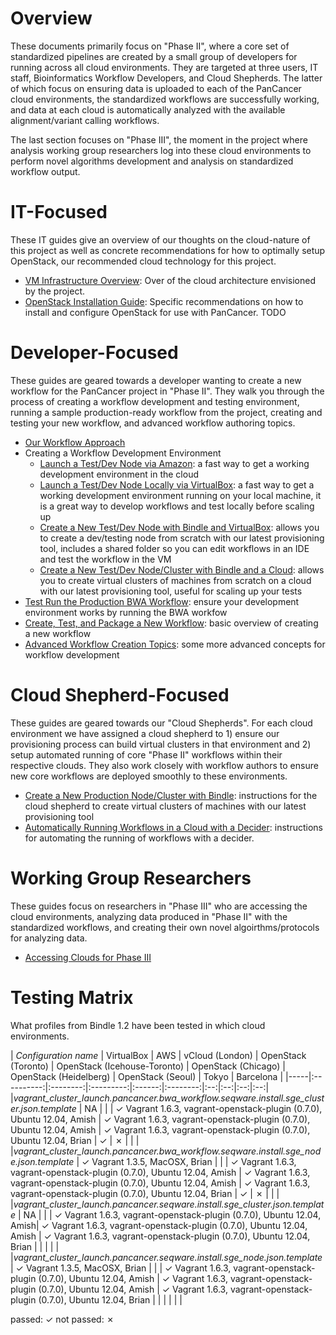 # Overview

These documents primarily focus on "Phase II", where a core set of standardized pipelines are created by a small group of developers for running across all cloud environments.  They are targeted at three users, IT staff, Bioinformatics Workflow Developers, and Cloud Shepherds.  The latter of which focus on ensuring data is uploaded to each of the PanCancer cloud environments, the standardized workflows are successfully working, and data at each cloud is automatically analyzed with the available alignment/variant calling workflows.

The last section focuses on "Phase III", the moment in the project where analysis working group researchers log into these cloud environments to perform novel algorithms development and analysis on standardized workflow output.

# IT-Focused

These IT guides give an overview of our thoughts on the cloud-nature of this project as well as concrete recommendations for how to optimally setup OpenStack, our recommended cloud technology for this project.

* [VM Infrastructure Overview](https://wiki.oicr.on.ca/display/PANCANCER/PanCancer+VM+Deployment+Guide): Over of the cloud architecture envisioned by the project.
* [OpenStack Installation Guide](openstack_install.md): Specific recommendations on how to install and configure OpenStack for use with PanCancer. TODO

# Developer-Focused

These guides are geared towards a developer wanting to create a new workflow for the PanCancer project in "Phase II".  They walk you through the process of creating a workflow development and testing environment, running a sample production-ready workflow from the project, creating and testing your new workflow, and advanced workflow authoring topics.

* [Our Workflow Approach](workflow_approach.md)
* Creating a Workflow Development Environment
    * [Launch a Test/Dev Node via Amazon](dev_node_ami.md): a fast way to get a working development environment in the cloud
    * [Launch a Test/Dev Node Locally via VirtualBox](dev_node_ova.md): a fast way to get a working development environment running on your local machine, it is a great way to develop workflows and test locally before scaling up
    * [Create a New Test/Dev Node with Bindle and VirtualBox](dev_node_ova_shared.md): allows you to create a dev/testing node from scratch with our latest provisioning tool, includes a shared folder so you can edit workflows in an IDE and test the workflow in the VM
    * [Create a New Test/Dev Node/Cluster with Bindle and a Cloud](prod_cluster_with_bindle.md): allows you to create virtual clusters of machines from scratch on a cloud with our latest provisioning tool, useful for scaling up your tests
* [Test Run the Production BWA Workflow](run_bwa.md): ensure your development environment works by running the BWA workfow
* [Create, Test, and Package a New Workflow](create_workflow.md): basic overview of creating a new workflow
* [Advanced Workflow Creation Topics](advanced_workflows.md): some more advanced concepts for workflow development

# Cloud Shepherd-Focused

These guides are geared towards our "Cloud Shepherds".  For each cloud environment we have assigned a cloud shepherd to 1) ensure our provisioning process can build virtual clusters in that environment and 2) setup automated running of core "Phase II" workflows within their respective clouds. They also work closely with workflow authors to ensure new core workflows are deployed smoothly to these environments.

* [Create a New Production Node/Cluster with Bindle](prod_cluster_with_bindle.md): instructions for the cloud shepherd to create virtual clusters of machines with our latest provisioning tool
* [Automatically Running Workflows in a Cloud with a Decider](run_bwa_with_decider.md): instructions for automating the running of workflows with a decider.

# Working Group Researchers

These guides focus on researchers in "Phase III" who are accessing the cloud environments, analyzing data produced in "Phase II" with the standardized workflows, and creating their own novel algoirthms/protocols for analyzing data.

* [Accessing Clouds for Phase III](researchers_accessing_clouds.md)

# Testing Matrix

What profiles from Bindle 1.2 have been tested in which cloud environments.

| *Configuration name*  | VirtualBox | AWS      | vCloud (London) | OpenStack (Toronto)  | OpenStack (Icehouse-Toronto) | OpenStack (Chicago) | OpenStack (Heidelberg) | OpenStack (Seoul) | Tokyo | Barcelona |
|-----|:----------:|:--------:|:---------:|:------:|:--------:|:--:|:--:|:--:|:--:|
|*vagrant_cluster_launch.pancancer.bwa_workflow.seqware.install.sge_cluster.json.template* | NA |  | | &#x2713; Vagrant 1.6.3, vagrant-openstack-plugin (0.7.0), Ubuntu 12.04, Amish | &#x2713; Vagrant 1.6.3, vagrant-openstack-plugin (0.7.0), Ubuntu 12.04, Amish | &#x2713; Vagrant 1.6.3, vagrant-openstack-plugin (0.7.0), Ubuntu 12.04, Brian | &#x2713; | &#x2717; | | |
|*vagrant_cluster_launch.pancancer.bwa_workflow.seqware.install.sge_node.json.template* | &#x2713; Vagrant 1.3.5, MacOSX, Brian | | | &#x2713; Vagrant 1.6.3, vagrant-openstack-plugin (0.7.0), Ubuntu 12.04, Amish | &#x2713; Vagrant 1.6.3, vagrant-openstack-plugin (0.7.0), Ubuntu 12.04, Amish | &#x2713; Vagrant 1.6.3, vagrant-openstack-plugin (0.7.0), Ubuntu 12.04, Brian | &#x2713; | &#x2717; | | |
|*vagrant_cluster_launch.pancancer.seqware.install.sge_cluster.json.template* | NA | | | &#x2713; Vagrant 1.6.3, vagrant-openstack-plugin (0.7.0), Ubuntu 12.04, Amish| &#x2713; Vagrant 1.6.3, vagrant-openstack-plugin (0.7.0), Ubuntu 12.04, Amish | &#x2713; Vagrant 1.6.3, vagrant-openstack-plugin (0.7.0), Ubuntu 12.04, Brian |  | | | |
|*vagrant_cluster_launch.pancancer.seqware.install.sge_node.json.template* | &#x2713; Vagrant 1.3.5, MacOSX, Brian |  | | &#x2713; Vagrant 1.6.3, vagrant-openstack-plugin (0.7.0), Ubuntu 12.04, Amish | &#x2713; Vagrant 1.6.3, vagrant-openstack-plugin (0.7.0), Ubuntu 12.04, Amish | &#x2713; Vagrant 1.6.3, vagrant-openstack-plugin (0.7.0), Ubuntu 12.04, Brian | |  | | | |

passed: &#x2713; not passed: &#x2717;

